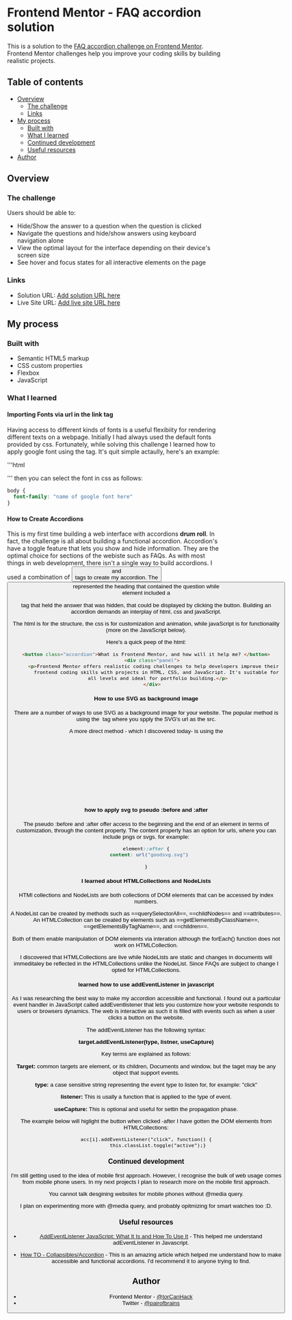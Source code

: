 # Frontend Mentor - FAQ accordion solution

This is a solution to the [FAQ accordion challenge on Frontend Mentor](https://www.frontendmentor.io/challenges/faq-accordion-wyfFdeBwBz). Frontend Mentor challenges help you improve your coding skills by building realistic projects.

## Table of contents

- [Overview](#overview)
  - [The challenge](#the-challenge)
  - [Links](#links)
- [My process](#my-process)
  - [Built with](#built-with)
  - [What I learned](#what-i-learned)
  - [Continued development](#continued-development)
  - [Useful resources](#useful-resources)
- [Author](#author)

## Overview

### The challenge

Users should be able to:

- Hide/Show the answer to a question when the question is clicked
- Navigate the questions and hide/show answers using keyboard navigation alone
- View the optimal layout for the interface depending on their device's screen size
- See hover and focus states for all interactive elements on the page

### Links

- Solution URL: [Add solution URL here](https://your-solution-url.com)
- Live Site URL: [Add live site URL here](https://your-live-site-url.com)

## My process

### Built with

- Semantic HTML5 markup
- CSS custom properties
- Flexbox
- JavaScript

### What I learned

#### Importing Fonts via url in the link tag

Having access to different kinds of fonts is a useful flexibiity for rendering different texts on a webpage. Initially I had always used the default fonts provided by css. Fortunately, while solving this challenge I learned how to apply google font using the <link> tag. It's quit simple actaully, here's an example:

'''html
<link rel="stylesheet" href="inlcude google font url here">
'''
then you can select the font in css as follows:

````css
body {
  font-family: "name of google font here"
}
````

#### How to Create Accordions

This is my first time building a web interface with accordions **drum roll**. In fact, the challenge is all about building a functional accordion. Accordion's have a toggle feature that lets you show and hide information. They are the optimal choice for sections of the webiste such as FAQs. As with most things in web development, there isn't a single way to build accordions. I used a combination of <button> and <div> tags to create my accordion. The <button> represented the heading that contained the question while <div> element included a <p> tag that held the answer that was hidden, that could be displayed by clicking the button. Building an accordion demands an interplay of html, css and javaScript.

The html is for the structure, the css is for customization and animation, while javaScript is for functionality (more on the JavaScript below).

Here's a quick peep of the html:

````html
<button class="accordion">What is Frontend Mentor, and how will it help me? </button>
    <div class="panel">
      <p>Frontend Mentor offers realistic coding challenges to help developers improve their 
        frontend coding skills with projects in HTML, CSS, and JavaScript. It's suitable for 
        all levels and ideal for portfolio building.</p>
    </div>
````

#### How to use SVG as background image

There are a number of ways to use SVG as a background image for your website. The popular method is using the <img> tag where you spply the SVG's url as the src.

A more direct method - which I discovered today- is using the <svg> tag itself where you input the XML code that was used to build the svg. This is useful if the svg is in your local storage and you'd rather not provide the path.

#### how to apply svg to pseudo :before and :after

The pseudo :before and :after  offer access to the beginning and the end of an element in terms of customization, through the content property. The content property has an option for urls, where you can include pngs or svgs.
for example:

````css
element::after {
  content: url("goodsvg.svg")

}
````

#### I learned about HTMLCollections and NodeLists

HTMl collections and NodeLists are both collections of DOM elements that can be accessed by index numbers.

A NodeList can be created by methods such as ==querySelectorAll==, ==childNodes== and ==attributes==. An HTMLCollection can be created by elements such as ==getElementsByClassName==, ==getElementsByTagName==, and ==children==.

Both of them enable manipulation of DOM elements via interation although the forEach() function does not work on HTMLCollection.

I discovered that HTMLCollections are live while NodeLists are static and changes in documents will immeditaley be reflected in the HTMLCollections unlike the NodeList. Since FAQs are subject to change I opted for HTMLCollections.

#### learned how to use addEventListener in javascript

As I was researching the best way to make my accordion accessible and functional. I found out a particular event handler in JavaScript called addEventlistener that lets you customize how your website responds to users or browsers dynamics. The web is interactive as such it is filled with events such as when a user clicks a button on the website.

The addEventListener has the following syntax:

**target.addEventListener(type, listner, useCapture)**

Key terms are explained as follows:

**Target:** common targets are element, or its children, Documents and window, but the taget may be any object that support events.

**type:** a case sensitive string representing the event type to listen for, for example: "click"

**listener:** This is usally a function that is applied to the type of event.

**useCapture:** This is optional and useful for settin the propagation phase.

The example below will higlight the button when clicked -after I have gotten the DOM elements from HTMLCollections:

````jS
acc[i].addEventListener("click", function() {
        this.classList.toggle("active");}
````

### Continued development

I'm still getting used to the idea of mobile first approach. However, I recognise the bulk of web usage comes from mobile phone users. In my next projects I plan to research more on the mobile first approach.

You cannot talk desgining websites for mobile phones without @media query.

I plan on experimenting more with @media query, and probably opitmizing for smart watches too :D.

### Useful resources

- [AddEventListener JavaScript: What It Is and How To Use It](https://coderpad.io/blog/development/addeventlistener-javascript/) - This helped me understand adEventListener in Javascript.

- [How TO - Collapsibles/Accordion](https://www.w3schools.com/howto/howto_js_accordion.asp) - This is an amazing article which helped me understand how to make accessible and functional accordions. I'd recommend it to anyone trying to find.

## Author

- Frontend Mentor - [@torCanHack](https://www.frontendmentor.io/profile/torCanHack)
- Twitter - [@pairofbrains](https://www.twitter.com/pairofbrains)

